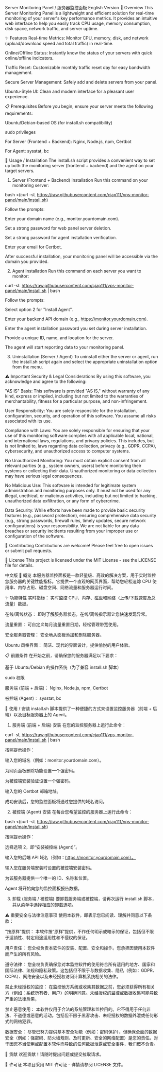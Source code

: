 Server Monitoring Panel / 服务器监控面板
English Version
🚀 Overview
This Server Monitoring Panel is a lightweight and efficient solution for real-time monitoring of your server's key performance metrics. It provides an intuitive web interface to help you easily track CPU usage, memory consumption, disk space, network traffic, and server uptime.

✨ Features
Real-time Metrics: Monitor CPU, memory, disk, and network (upload/download speed and total traffic) in real-time.

Online/Offline Status: Instantly know the status of your servers with quick online/offline indicators.

Traffic Reset: Customizable monthly traffic reset day for easy bandwidth management.

Secure Server Management: Safely add and delete servers from your panel.

Ubuntu-Style UI: Clean and modern interface for a pleasant user experience.

📋 Prerequisites
Before you begin, ensure your server meets the following requirements:

Ubuntu/Debian-based OS (for install.sh compatibility)

sudo privileges

For Server (Frontend + Backend): Nginx, Node.js, npm, Certbot

For Agent: sysstat, bc

🚀 Usage / Installation
The install.sh script provides a convenient way to set up both the monitoring server (frontend + backend) and the agent on your target servers.

1. Server (Frontend + Backend) Installation
Run this command on your monitoring server:

bash <(curl -sL https://raw.githubusercontent.com/cjap111/vps-monitor-panel/main/install.sh)

Follow the prompts:

Enter your domain name (e.g., monitor.yourdomain.com).

Set a strong password for web panel server deletion.

Set a strong password for agent installation verification.

Enter your email for Certbot.

After successful installation, your monitoring panel will be accessible via the domain you provided.

2. Agent Installation
Run this command on each server you want to monitor:

curl -sL https://raw.githubusercontent.com/cjap111/vps-monitor-panel/main/install.sh | bash

Follow the prompts:

Select option 2 for "Install Agent".

Enter your backend API domain (e.g., https://monitor.yourdomain.com).

Enter the agent installation password you set during server installation.

Provide a unique ID, name, and location for the server.

The agent will start reporting data to your monitoring panel.

3. Uninstallation (Server / Agent)
To uninstall either the server or agent, run the install.sh script again and select the appropriate uninstallation option from the menu.

⚠️ Important Security & Legal Considerations
By using this software, you acknowledge and agree to the following:

"AS IS" Basis: This software is provided "AS IS," without warranty of any kind, express or implied, including but not limited to the warranties of merchantability, fitness for a particular purpose, and non-infringement.

User Responsibility: You are solely responsible for the installation, configuration, security, and operation of this software. You assume all risks associated with its use.

Compliance with Laws: You are solely responsible for ensuring that your use of this monitoring software complies with all applicable local, national, and international laws, regulations, and privacy policies. This includes, but is not limited to, laws regarding data collection, privacy (e.g., GDPR, CCPA), cybersecurity, and unauthorized access to computer systems.

No Unauthorized Monitoring: You must obtain explicit consent from all relevant parties (e.g., system owners, users) before monitoring their systems or collecting their data. Unauthorized monitoring or data collection may have serious legal consequences.

No Malicious Use: This software is intended for legitimate system administration and monitoring purposes only. It must not be used for any illegal, unethical, or malicious activities, including but not limited to hacking, unauthorized data exfiltration, or any form of cybercrime.

Data Security: While efforts have been made to provide basic security features (e.g., password protection), ensuring comprehensive data security (e.g., strong passwords, firewall rules, timely updates, secure network configurations) is your responsibility. We are not liable for any data breaches or security incidents resulting from your improper use or configuration of the software.

🤝 Contributing
Contributions are welcome! Please feel free to open issues or submit pull requests.

📄 License
This project is licensed under the MIT License - see the LICENSE file for details.

中文版
🚀 概览
本服务器监控面板是一款轻量级、高效的解决方案，用于实时监控您服务器的关键性能指标。它提供一个直观的网页界面，帮助您轻松追踪 CPU 使用率、内存占用、磁盘空间、网络流量和服务器运行时间。

✨ 功能特性
实时指标： 实时监控 CPU、内存、磁盘和网络（上传/下载速度及总流量）数据。

在线/离线状态： 即时了解服务器状态，在线/离线指示器让您快速发现异常。

流量重置： 可自定义每月流量重置日期，轻松管理带宽使用。

安全服务器管理： 安全地从面板添加和删除服务器。

Ubuntu 风格界面： 简洁、现代的界面设计，提供愉悦的用户体验。

📋 前置条件
在开始之前，请确保您的服务器满足以下要求：

基于 Ubuntu/Debian 的操作系统（为了兼容 install.sh 脚本）

sudo 权限

服务端 (前端 + 后端)： Nginx, Node.js, npm, Certbot

被控端 (Agent)： sysstat, bc

🚀 使用 / 安装
install.sh 脚本提供了一种便捷的方式来设置监控服务器（前端 + 后端）以及目标服务器上的 Agent。

1. 服务端 (前端 + 后端) 安装
在您的监控服务器上运行此命令：

curl -sL https://raw.githubusercontent.com/cjap111/vps-monitor-panel/main/install.sh | bash

按照提示操作：

输入您的域名（例如：monitor.yourdomain.com）。

为网页面板删除功能设置一个强密码。

为被控端安装验证设置一个强密码。

输入您的 Certbot 邮箱地址。

成功安装后，您的监控面板将通过您提供的域名访问。

2. 被控端 (Agent) 安装
在每台您希望监控的服务器上运行此命令：

bash <(curl -sL https://raw.githubusercontent.com/cjap111/vps-monitor-panel/main/install.sh)

按照提示操作：

选择选项 2，即“安装被控端 (Agent)”。

输入您的后端 API 域名（例如：https://monitor.yourdomain.com）。

输入您在服务端安装时设置的被控端安装密码。

为该服务器提供一个唯一的 ID、名称和位置。

Agent 将开始向您的监控面板报告数据。

3. 卸载 (服务端 / 被控端)
要卸载服务端或被控端，请再次运行 install.sh 脚本，并从菜单中选择相应的卸载选项。

⚠️ 重要安全与法律注意事项
使用本软件，即表示您已阅读、理解并同意以下条款：

“按原样”提供： 本软件按“原样”提供，不作任何明示或暗示的保证，包括但不限于适销性、特定用途适用性和不侵权的保证。

用户责任： 您全权负责本软件的安装、配置、安全和操作。您承担因使用本软件而产生的所有风险。

遵守法律： 您全权负责确保您对本监控软件的使用符合所有适用的地方、国家和国际法律、法规和隐私政策。这包括但不限于与数据收集、隐私（例如：GDPR、CCPA）、网络安全以及未经授权访问计算机系统相关的法律。

禁止未经授权的监控： 在监控他方系统或收集其数据之前，您必须获得所有相关方（例如：系统所有者、用户）的明确同意。未经授权的监控或数据收集可能导致严重的法律后果。

禁止恶意使用： 本软件仅用于合法的系统管理和监控目的。它不得用于任何非法、不道德或恶意的活动，包括但不限于黑客攻击、未经授权的数据外泄或任何形式的网络犯罪。

数据安全： 尽管已努力提供基本安全功能（例如：密码保护），但确保全面的数据安全（例如：强密码、防火墙规则、及时更新、安全的网络配置）是您的责任。对于因您不当使用或配置本软件而导致的任何数据泄露或安全事件，我们概不负责。

🤝 贡献
欢迎贡献！请随时提出问题或提交拉取请求。

📄 许可证
本项目采用 MIT 许可证 - 详情请参阅 LICENSE 文件。
